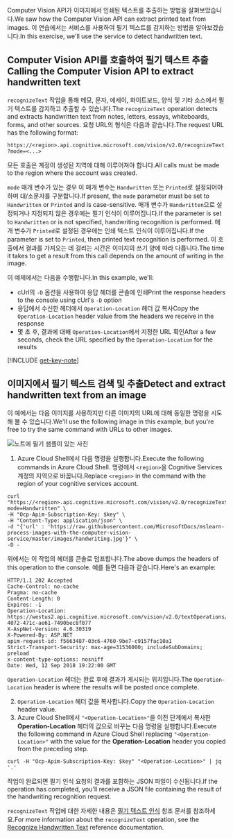 <span data-ttu-id="01155-101">Computer Vision API가 이미지에서 인쇄된 텍스트를 추출하는 방법을 살펴보았습니다.</span><span class="sxs-lookup"><span data-stu-id="01155-101">We saw how the Computer Vision API can extract printed text from images.</span></span> <span data-ttu-id="01155-102">이 연습에서는 서비스를 사용하여 필기 텍스트를 감지하는 방법을 알아보겠습니다.</span><span class="sxs-lookup"><span data-stu-id="01155-102">In this exercise, we'll use the service to detect handwritten text.</span></span>

## <a name="calling-the-computer-vision-api-to-extract-handwritten-text"></a><span data-ttu-id="01155-103">Computer Vision API를 호출하여 필기 텍스트 추출</span><span class="sxs-lookup"><span data-stu-id="01155-103">Calling the Computer Vision API to extract handwritten text</span></span>

<span data-ttu-id="01155-104">`recognizeText` 작업을 통해 메모, 문자, 에세이, 화이트보드, 양식 및 기타 소스에서 필기 텍스트를 감지하고 추출할 수 있습니다.</span><span class="sxs-lookup"><span data-stu-id="01155-104">The `recognizeText` operation detects and extracts handwritten text from notes, letters, essays, whiteboards, forms, and other sources.</span></span> <span data-ttu-id="01155-105">요청 URL의 형식은 다음과 같습니다.</span><span class="sxs-lookup"><span data-stu-id="01155-105">The request URL has the following format:</span></span>

`https://<region>.api.cognitive.microsoft.com/vision/v2.0/recognizeText?mode=<...>`

<span data-ttu-id="01155-106">모든 호출은 계정이 생성된 지역에 대해 이루어져야 합니다.</span><span class="sxs-lookup"><span data-stu-id="01155-106">All calls must be made to the region where the account was created.</span></span>

<span data-ttu-id="01155-107">`mode` 매개 변수가 있는 경우 이 매개 변수는 `Handwritten` 또는 `Printed`로 설정되어야 하며 대/소문자를 구분합니다.</span><span class="sxs-lookup"><span data-stu-id="01155-107">If present, the `mode` parameter must be set to `Handwritten` or `Printed` and is case-sensitive.</span></span> <span data-ttu-id="01155-108">매개 변수가 `Handwritten`으로 설정되거나 지정되지 않은 경우에는 필기 인식이 이루어집니다.</span><span class="sxs-lookup"><span data-stu-id="01155-108">If the parameter is set to `Handwritten` or is not specified, handwriting recognition is performed.</span></span> <span data-ttu-id="01155-109">매개 변수가 `Printed`로 설정된 경우에는 인쇄 텍스트 인식이 이루어집니다.</span><span class="sxs-lookup"><span data-stu-id="01155-109">If the parameter is set to `Printed`, then printed text recognition is performed.</span></span> <span data-ttu-id="01155-110">이 호출에서 결과를 가져오는 데 걸리는 시간은 이미지의 쓰기 양에 따라 다릅니다.</span><span class="sxs-lookup"><span data-stu-id="01155-110">The time it takes to get a result from this call depends on the amount of writing in the image.</span></span>

<span data-ttu-id="01155-111">이 예제에서는 다음을 수행합니다.</span><span class="sxs-lookup"><span data-stu-id="01155-111">In this example, we'll:</span></span>

- <span data-ttu-id="01155-112">cUrl의 `-D` 옵션을 사용하여 응답 헤더를 콘솔에 인쇄</span><span class="sxs-lookup"><span data-stu-id="01155-112">Print the response headers to the console using cUrl's `-D` option</span></span>
- <span data-ttu-id="01155-113">응답에서 수신한 헤더에서 `Operation-Location` 헤더 값 복사</span><span class="sxs-lookup"><span data-stu-id="01155-113">Copy the `Operation-Location` header value from the headers we receive in the response</span></span>
- <span data-ttu-id="01155-114">몇 초 후, 결과에 대해 `Operation-Location`에서 지정한 URL 확인</span><span class="sxs-lookup"><span data-stu-id="01155-114">After a few seconds, check the URL specified by the `Operation-Location` for the results</span></span>

[!INCLUDE [get-key-note](./get-key.md)]

## <a name="detect-and-extract-handwritten-text-from-an-image"></a><span data-ttu-id="01155-115">이미지에서 필기 텍스트 검색 및 추출</span><span class="sxs-lookup"><span data-stu-id="01155-115">Detect and extract handwritten text from an image</span></span>

<span data-ttu-id="01155-116">이 예에서는 다음 이미지를 사용하지만 다른 이미지의 URL에 대해 동일한 명령을 시도해 볼 수 있습니다.</span><span class="sxs-lookup"><span data-stu-id="01155-116">We'll use the following image in this example, but you're free to try the same command with URLs to other images.</span></span>

![노트에 필기 샘플이 있는 사진](../media/6-handwriting.jpg)

1. <span data-ttu-id="01155-118">Azure Cloud Shell에서 다음 명령을 실행합니다.</span><span class="sxs-lookup"><span data-stu-id="01155-118">Execute the following commands in Azure Cloud Shell.</span></span> <span data-ttu-id="01155-119">명령에서 `<region>`을 Cognitive Services 계정의 지역으로 바꿉니다.</span><span class="sxs-lookup"><span data-stu-id="01155-119">Replace `<region>` in the command with the region of your cognitive services account.</span></span>

```azurecli
curl "https://<region>.api.cognitive.microsoft.com/vision/v2.0/recognizeText?mode=Handwritten" \
-H "Ocp-Apim-Subscription-Key: $key" \
-H "Content-Type: application/json" \
-d "{'url' : 'https://raw.githubusercontent.com/MicrosoftDocs/mslearn-process-images-with-the-computer-vision-service/master/images/handwriting.jpg'}" \
-D - 
```

<span data-ttu-id="01155-120">위에서는 이 작업의 헤더를 콘솔로 덤프합니다.</span><span class="sxs-lookup"><span data-stu-id="01155-120">The above dumps the headers of this operation to the console.</span></span> <span data-ttu-id="01155-121">예를 들면 다음과 같습니다.</span><span class="sxs-lookup"><span data-stu-id="01155-121">Here's an example:</span></span>

```azurecli
HTTP/1.1 202 Accepted
Cache-Control: no-cache
Pragma: no-cache
Content-Length: 0
Expires: -1
Operation-Location: https://westus2.api.cognitive.microsoft.com/vision/v2.0/textOperations/d0e9b397-4072-471c-ae61-7490bec8f077
X-AspNet-Version: 4.0.30319
X-Powered-By: ASP.NET
apim-request-id: f5663487-03c6-4760-9be7-c9157fac10a1
Strict-Transport-Security: max-age=31536000; includeSubDomains; preload
x-content-type-options: nosniff
Date: Wed, 12 Sep 2018 19:22:00 GMT
```

<span data-ttu-id="01155-122">`Operation-Location` 헤더는 완료 후에 결과가 게시되는 위치입니다.</span><span class="sxs-lookup"><span data-stu-id="01155-122">The `Operation-Location` header is where the results will be posted once complete.</span></span>

2. <span data-ttu-id="01155-123">`Operation-Location` 헤더 값을 복사합니다.</span><span class="sxs-lookup"><span data-stu-id="01155-123">Copy the `Operation-Location` header value.</span></span>
1. <span data-ttu-id="01155-124">Azure Cloud Shell에서 `"<Operation-Location>"`을 이전 단계에서 복사한 **Operation-Location** 헤더의 값으로 바꾸는 다음 명령을 실행합니다.</span><span class="sxs-lookup"><span data-stu-id="01155-124">Execute the following command in Azure Cloud Shell replacing `"<Operation-Location>"` with the value for the **Operation-Location** header you copied from the preceding step.</span></span>

```azurecli
curl -H "Ocp-Apim-Subscription-Key: $key" "<Operation-Location>" | jq '.'
```

<span data-ttu-id="01155-125">작업이 완료되면 필기 인식 요청의 결과를 포함하는 JSON 파일이 수신됩니다.</span><span class="sxs-lookup"><span data-stu-id="01155-125">If the operation has completed, you'll receive a JSON file containing the result of the handwriting recognition request.</span></span>

<span data-ttu-id="01155-126">`recognizeText` 작업에 대한 자세한 내용은 [필기 텍스트 인식](https://westus.dev.cognitive.microsoft.com/docs/services/5adf991815e1060e6355ad44/operations/587f2c6a154055056008f200) 참조 문서를 참조하세요.</span><span class="sxs-lookup"><span data-stu-id="01155-126">For more information about the `recognizeText` operation, see the [Recognize Handwritten Text](https://westus.dev.cognitive.microsoft.com/docs/services/5adf991815e1060e6355ad44/operations/587f2c6a154055056008f200) reference documentation.</span></span>